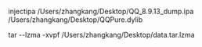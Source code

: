 injectipa /Users/zhangkang/Desktop/QQ_8.9.13_dump.ipa /Users/zhangkang/Desktop/QQPure.dylib



tar --lzma -xvpf /Users/zhangkang/Desktop/data.tar.lzma
